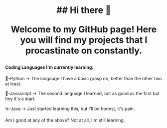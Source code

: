 <h1 align="center">## Hi there 👋

Welcome to my GitHub page! Here you will find my projects that I procastinate on constantly.

#### Coding Languages I'm currently learning:

🐍-Python
  -> The langauge I have a basic grasp on, better than the other two at least.

🍵-Javascript
  -> The second language I learned, not as good as the first but hey it's a start.

☕️-Java
  -> Just started learning this, but I'll be honest, it's pain.
  
Am I good at any of the above? Not at all, I'm still learning.
